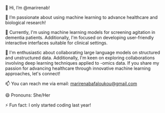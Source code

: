 👋 Hi, I’m @marirenab!

👀 I’m passionate about using machine learning to advance healthcare and biological research!

🌱 Currently, I'm using machine learning models for screening agitation in dementia patients. Additionally, I'm focused on developing user-friendly interactive interfaces suitable for clinical settings.

💞️ I'm enthusiastic about collaborating large language models on structured and unstructured data. Additionally, I'm keen on exploring collaborations involving deep learning techniques applied to -omics data. If you share my passion for advancing healthcare through innovative machine learning approaches, let's connect!

📫 You can reach me via email: marirenabafaloukou@gmail.com

😄 Pronouns: She/Her

⚡ Fun fact: I only started coding last year!

<!---
marirenab/marirenab is a ✨ special ✨ repository because its `README.md` (this file) appears on your GitHub profile.
You can click the Preview link to take a look at your changes.
--->
